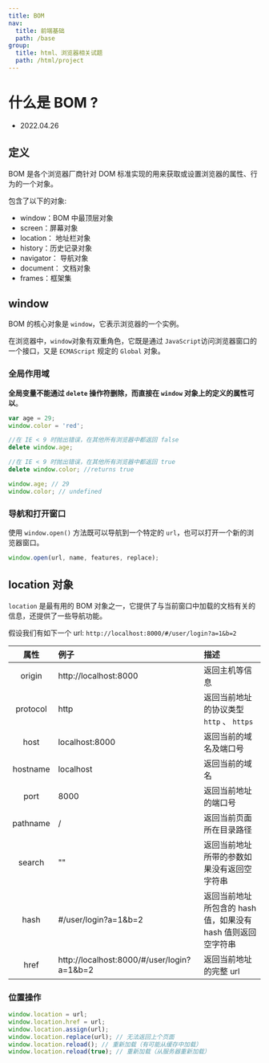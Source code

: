 ```yaml
---
title: BOM
nav:
  title: 前端基础
  path: /base
group:
  title: html、浏览器相关试题
  path: /html/project
---
```


# 什么是 BOM ?

- 2022.04.26

## 定义

BOM 是各个浏览器厂商针对 DOM 标准实现的用来获取或设置浏览器的属性、行为的一个对象。

包含了以下的对象:

- window：BOM 中最顶层对象
- screen：屏幕对象
- location： 地址栏对象
- history：历史记录对象
- navigator： 导航对象
- document： 文档对象
- frames：框架集

## window

BOM 的核心对象是 `window`，它表示浏览器的一个实例。

在浏览器中，`window`对象有双重角色，它既是通过 `JavaScript`访问浏览器窗口的一个接口，又是 `ECMAScript` 规定的 `Global` 对象。

### 全局作用域

**全局变量不能通过 `delete` 操作符删除，而直接在 `window` 对象上的定义的属性可以**。

```js
var age = 29;
window.color = 'red';

//在 IE < 9 时抛出错误，在其他所有浏览器中都返回 false
delete window.age;

//在 IE < 9 时抛出错误，在其他所有浏览器中都返回 true
delete window.color; //returns true

window.age; // 29
window.color; // undefined
```

### 导航和打开窗口

使用 `window.open()` 方法既可以导航到一个特定的 `url`，也可以打开一个新的浏览器窗口。

```js
window.open(url, name, features, replace);
```

## location 对象

`location` 是最有用的 BOM 对象之一，它提供了与当前窗口中加载的文档有关的信息，还提供了一些导航功能。

假设我们有如下一个 url: `http://localhost:8000/#/user/login?a=1&b=2`

|   属性   | 例子                                       | 描述                                                         |
| :------: | :----------------------------------------- | :----------------------------------------------------------- |
|  origin  | http://localhost:8000                      | 返回主机等信息                                               |
| protocol | http                                       | 返回当前地址的协议类型 `http` 、 `https`                     |
|   host   | localhost:8000                             | 返回当前的域名及端口号                                       |
| hostname | localhost                                  | 返回当前的域名                                               |
|   port   | 8000                                       | 返回当前地址的端口号                                         |
| pathname | /                                          | 返回当前页面所在目录路径                                     |
|  search  | ""                                         | 返回当前地址所带的参数如果没有返回空字符串                   |
|   hash   | #/user/login?a=1&b=2                       | 返回当前地址所包含的 hash 值，如果没有 hash 值则返回空字符串 |
|   href   | http://localhost:8000/#/user/login?a=1&b=2 | 返回当前地址的完整 url                                       |

### 位置操作

```js
window.location = url;
window.location.href = url;
window.location.assign(url);
window.location.replace(url); // 无法返回上个页面
window.location.reload(); // 重新加载（有可能从缓存中加载）
window.location.reload(true); // 重新加载（从服务器重新加载）
```
